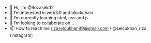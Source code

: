 - 👋 Hi, I’m @Rozaselc12
- 👀 I’m interested in web3.0 and blockchain
- 🌱 I’m currently learning html, css and js
- 💞️ I’m looking to collaborate on...
- 📫 How to reach me rizaselcukhan99@gmail.com / @selcukhan_riza (instagram)

<!---
Rozaselc12/Rozaselc12 is a ✨ special ✨ repository because its `README.md` (this file) appears on your GitHub profile.
You can click the Preview link to take a look at your changes.
--->
